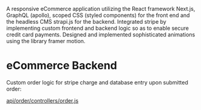 A responsive eCommerce application utilizing the React framework Next.js, GraphQL (apollo), scoped CSS (styled components) for the front end and the headless CMS strapi.js for the backend. Integrated stripe by implementing custom frontend and backend logic so as to enable secure credit card payments. Designed and implemented sophisticated animations using the library framer motion.

# eCommerce Backend

Custom order logic for stripe charge and database entry upon submitted order:

[api/order/controllers/order.js](https://github.com/mthomas100/ecommerce-backend/blob/master/api/order/controllers/order.js)
